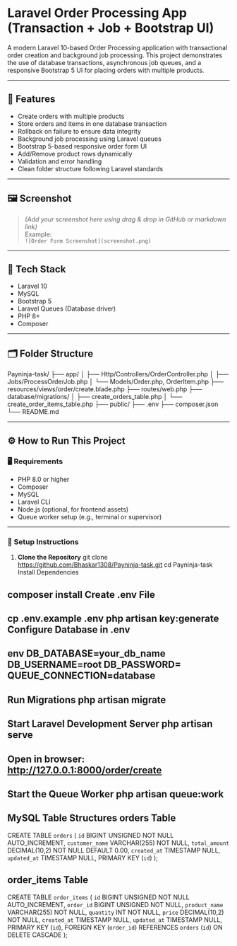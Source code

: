 # Laravel Order Processing App (Transaction + Job + Bootstrap UI)

A modern Laravel 10-based Order Processing application with transactional order creation and background job processing. This project demonstrates the use of database transactions, asynchronous job queues, and a responsive Bootstrap 5 UI for placing orders with multiple products.

---

## 📁 Features

- Create orders with multiple products
- Store orders and items in one database transaction
- Rollback on failure to ensure data integrity
- Background job processing using Laravel queues
- Bootstrap 5-based responsive order form UI
- Add/Remove product rows dynamically
- Validation and error handling
- Clean folder structure following Laravel standards

---

## 🖼️ Screenshot

> *(Add your screenshot here using drag & drop in GitHub or markdown link)*  
> Example:  
> `![Order Form Screenshot](screenshot.png)`

---

## 🚀 Tech Stack

- Laravel 10
- MySQL
- Bootstrap 5
- Laravel Queues (Database driver)
- PHP 8+
- Composer

---

## 🗂️ Folder Structure

Payninja-task/
├── app/
│ ├── Http/Controllers/OrderController.php
│ ├── Jobs/ProcessOrderJob.php
│ └── Models/Order.php, OrderItem.php
├── resources/views/order/create.blade.php
├── routes/web.php
├── database/migrations/
│ ├── create_orders_table.php
│ └── create_order_items_table.php
├── public/
├── .env
├── composer.json
└── README.md


---

## ⚙️ How to Run This Project

### 🖥️ Requirements

- PHP 8.0 or higher
- Composer
- MySQL
- Laravel CLI
- Node.js (optional, for frontend assets)
- Queue worker setup (e.g., terminal or supervisor)

---

### 🔧 Setup Instructions

1. **Clone the Repository**
git clone https://github.com/Bhaskar1308/Payninja-task.git
cd Payninja-task
Install Dependencies


composer install
Create .env File
---


cp .env.example .env
php artisan key:generate
Configure Database in .env
---

env
DB_DATABASE=your_db_name
DB_USERNAME=root
DB_PASSWORD=
QUEUE_CONNECTION=database
---

Run Migrations
php artisan migrate
---

Start Laravel Development Server
php artisan serve
---

Open in browser:
http://127.0.0.1:8000/order/create
---

Start the Queue Worker
php artisan queue:work
---

 MySQL Table Structures
orders Table
--
CREATE TABLE `orders` (
  `id` BIGINT UNSIGNED NOT NULL AUTO_INCREMENT,
  `customer_name` VARCHAR(255) NOT NULL,
  `total_amount` DECIMAL(10,2) NOT NULL DEFAULT 0.00,
  `created_at` TIMESTAMP NULL,
  `updated_at` TIMESTAMP NULL,
  PRIMARY KEY (`id`)
);

order_items Table
--
CREATE TABLE `order_items` (
  `id` BIGINT UNSIGNED NOT NULL AUTO_INCREMENT,
  `order_id` BIGINT UNSIGNED NOT NULL,
  `product_name` VARCHAR(255) NOT NULL,
  `quantity` INT NOT NULL,
  `price` DECIMAL(10,2) NOT NULL,
  `created_at` TIMESTAMP NULL,
  `updated_at` TIMESTAMP NULL,
  PRIMARY KEY (`id`),
  FOREIGN KEY (`order_id`) REFERENCES `orders` (`id`) ON DELETE CASCADE
);
